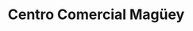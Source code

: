 ---
title: "Centro Comercial Magüey"
url: /lecheria/centro-comercial-maguey/
shop: centro comercial
---